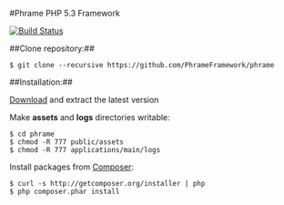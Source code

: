 #Phrame
PHP 5.3 Framework

[![Build Status](https://secure.travis-ci.org/PhrameFramework/phrame.png?branch=master)](http://travis-ci.org/PhrameFramework/phrame)

##Clone repository:##

    $ git clone --recursive https://github.com/PhrameFramework/phrame

##Installation:##

[Download](https://github.com/PhrameFramework/phrame/zipball/master) and extract the latest version

Make **assets** and **logs** directories writable:

    $ cd phrame
    $ chmod -R 777 public/assets
    $ chmod -R 777 applications/main/logs

Install packages from [Composer](http://packagist.org/packages/phrame/):

    $ curl -s http://getcomposer.org/installer | php
    $ php composer.phar install

